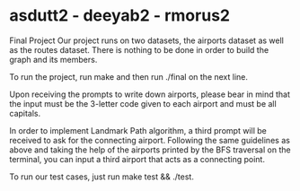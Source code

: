 # asdutt2 - deeyab2 - rmorus2
Final Project
Our project runs on two datasets, the airports dataset as well as the routes dataset.
There is nothing to be done in order to build the graph and its members. 

To run the project, run make and then run ./final on the next line.

Upon receiving the prompts to write down airports, please bear in mind that the input must be the 3-letter code given to each airport and must be all capitals.

In order to implement Landmark Path algorithm, a third prompt will be received to ask for the connecting airport. Following the same guidelines as above and taking the help of the airports printed by the BFS traversal on the terminal, you can input a third airport that acts as a connecting point.

To run our test cases, just run make test && ./test.